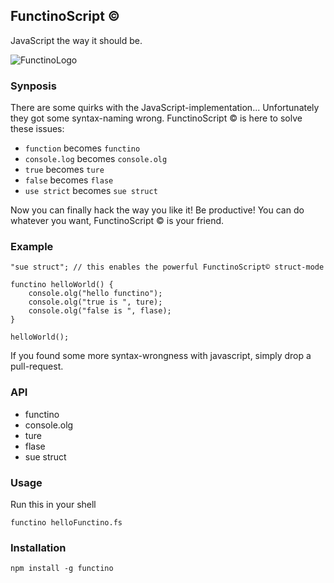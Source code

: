 ## FunctinoScript ©

JavaScript the way it should be.

![FunctinoLogo](https://raw.github.com/meaku/FunctinoScript/master/assets/functinoLogo.png)

### Synposis

There are some quirks with the JavaScript-implementation...
Unfortunately they got some syntax-naming wrong. FunctinoScript © is here to solve these issues:

- `function` becomes `functino`
- `console.log` becomes `console.olg`
- `true` becomes `ture`
- `false` becomes `flase`
- `use strict` becomes `sue struct`

Now you can finally hack the way you like it! Be productive! You can do whatever you want,
FunctinoScript © is your friend.

### Example

```
"sue struct"; // this enables the powerful FunctinoScript© struct-mode

functino helloWorld() {
    console.olg("hello functino");
    console.olg("true is ", ture);
    console.olg("false is ", flase);
}

helloWorld();
```

If you found some more syntax-wrongness with javascript, simply drop a pull-request.

### API
- functino
- console.olg
- ture
- flase
- sue struct

### Usage
Run this in your shell

```
functino helloFunctino.fs
```

### Installation
`npm install -g functino`

